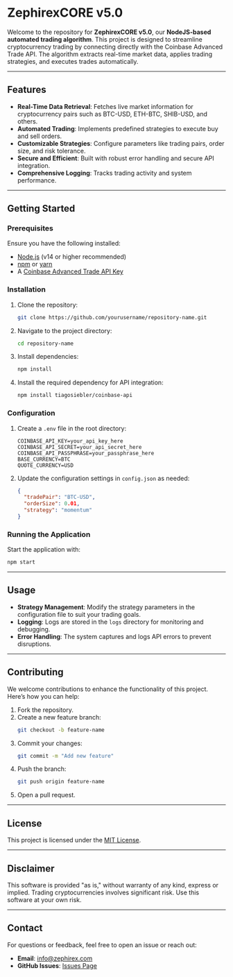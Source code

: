 # ZephirexCORE v5.0

Welcome to the repository for **ZephirexCORE v5.0**, our **NodeJS-based automated trading algorithm**. This project is designed to streamline cryptocurrency trading by connecting directly with the Coinbase Advanced Trade API. The algorithm extracts real-time market data, applies trading strategies, and executes trades automatically.

---

## Features

- **Real-Time Data Retrieval**: Fetches live market information for cryptocurrency pairs such as BTC-USD, ETH-BTC, SHIB-USD, and others.
- **Automated Trading**: Implements predefined strategies to execute buy and sell orders.
- **Customizable Strategies**: Configure parameters like trading pairs, order size, and risk tolerance.
- **Secure and Efficient**: Built with robust error handling and secure API integration.
- **Comprehensive Logging**: Tracks trading activity and system performance.

---

## Getting Started

### Prerequisites

Ensure you have the following installed:

- [Node.js](https://nodejs.org/) (v14 or higher recommended)
- [npm](https://www.npmjs.com/) or [yarn](https://yarnpkg.com/)
- A [Coinbase Advanced Trade API Key](https://www.coinbase.com/)

### Installation

1. Clone the repository:
   ```bash
   git clone https://github.com/yourusername/repository-name.git
   ```

2. Navigate to the project directory:
   ```bash
   cd repository-name
   ```

3. Install dependencies:
   ```bash
   npm install
   ```

4. Install the required dependency for API integration:
   ```bash
   npm install tiagosiebler/coinbase-api
   ```

### Configuration

1. Create a `.env` file in the root directory:
   ```env
   COINBASE_API_KEY=your_api_key_here
   COINBASE_API_SECRET=your_api_secret_here
   COINBASE_API_PASSPHRASE=your_passphrase_here
   BASE_CURRENCY=BTC
   QUOTE_CURRENCY=USD
   ```

2. Update the configuration settings in `config.json` as needed:
   ```json
   {
     "tradePair": "BTC-USD",
     "orderSize": 0.01,
     "strategy": "momentum"
   }
   ```

### Running the Application

Start the application with:
```bash
npm start
```

---

## Usage

- **Strategy Management**: Modify the strategy parameters in the configuration file to suit your trading goals.
- **Logging**: Logs are stored in the `logs` directory for monitoring and debugging.
- **Error Handling**: The system captures and logs API errors to prevent disruptions.

---

## Contributing

We welcome contributions to enhance the functionality of this project. Here’s how you can help:

1. Fork the repository.
2. Create a new feature branch:
   ```bash
   git checkout -b feature-name
   ```
3. Commit your changes:
   ```bash
   git commit -m "Add new feature"
   ```
4. Push the branch:
   ```bash
   git push origin feature-name
   ```
5. Open a pull request.

---

## License

This project is licensed under the [MIT License](LICENSE).

---

## Disclaimer

This software is provided "as is," without warranty of any kind, express or implied. Trading cryptocurrencies involves significant risk. Use this software at your own risk.

---

## Contact

For questions or feedback, feel free to open an issue or reach out:

- **Email**: info@zephirex.com
- **GitHub Issues**: [Issues Page](https://github.com/yourusername/repository-name/issues)

